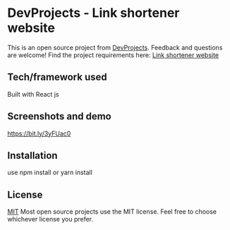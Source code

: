 # DevProjects - Link shortener website

This is an open source project from [DevProjects](http://www.codementor.io/projects). Feedback and questions are welcome!
Find the project requirements here: [Link shortener website](https://www.codementor.io/projects/web/link-shortener-website-brqjanf6zq)

## Tech/framework used
Built with React js

## Screenshots and demo
https://bit.ly/3yFUac0

## Installation
use npm install or yarn install

## License
[MIT](https://choosealicense.com/licenses/mit/)
Most open source projects use the MIT license. Feel free to choose whichever license you prefer.

